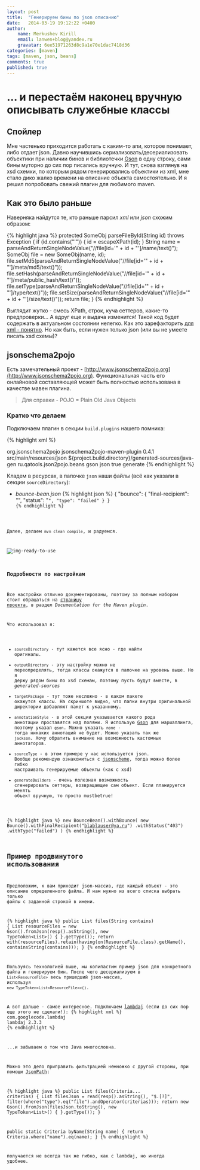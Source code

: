 ```yaml
---
layout: post
title:  "Генерируем бины по json описанию"
date:   2014-03-19 19:12:22 +0400
author:
    name: Merkushev Kirill
    email: lanwen+blog@yandex.ru
    gravatar: 6ee51971263d8c9a1e70e1dac7418d36
categories: [maven]
tags: [maven, json, beans]
comments: true
published: true
---
```


# ... и перестаём наконец вручную описывать служебные классы

## Спойлер

Мне частенько приходится работать с каким-то апи, которое понимает, либо отдает json. Давно научившись
сериализовать/десериализовать объектики при наличии бинов и библиотечки [Gson][gson] в одну строку, сами бины муторно
до сих пор писались вручную. И тут, снова взглянув на xsd схемки, по которым рядом генерировались объектики из xml,
мне стало дико жалко времени на описание объекта самостоятельно. И я решил попробовать свежий плагин
для любимого maven.


## Как это было раньше

Наверняка найдутся те, кто раньше парсил *xml* или *json* схожим образом:

{% highlight java %}
protected SomeObj parseFileById(String id) throws Exception {
   if (id.contains("\'")) {
       id = escapeXPath(id);
   }
   String name = parseAndReturnSingleNodeValue("//file[id='" + id + "']/name/text()");
   SomeObj file = new SomeObj(name, id);
   file.setMd5(parseAndReturnSingleNodeValue("//file[id='" + id + "']/meta/md5/text()"));
   file.setHash(parseAndReturnSingleNodeValue("//file[id='" + id + "']/meta/public_hash/text()"));
   file.setType(parseAndReturnSingleNodeValue("//file[id='" + id + "']/type/text()"));
   file.setSize(parseAndReturnSingleNodeValue("//file[id='" + id + "']/size/text()"));
   return file;
}
{% endhighlight %}


Выглядит жутко - смесь XPath, строк, куча сеттеров, какие-то предпроверки... А вдруг еще и выдача изменится! Такой код
будет содержать в актуальном состоянии нелегко. Как это зарефакторить [для xml - понятно][jaxb-artkoshelev].
Но как быть, если нужен только json (или вы не умеете писать xsd схемы)?

## jsonschema2pojo

Есть замечательный проект - [http://www.jsonschema2pojo.org](http://www.jsonschema2pojo.org). Функциональная часть его
онлайновой составляющей может быть полностью использована в качестве мавен плагина.

> Для справки - POJO = Plain Old Java Objects

### Кратко что делаем

Подключаем плагин в секции `build.plugins` нашего помника:

{% highlight xml %}
<!--http://joelittlejohn.github.io/jsonschema2pojo/site/0.4.1/generate-mojo.html-->
<plugin>
   <groupId>org.jsonschema2pojo</groupId>
   <artifactId>jsonschema2pojo-maven-plugin</artifactId>
   <version>0.4.1</version>
   <configuration>
       <sourceDirectory>src/main/resources/json</sourceDirectory>
       <outputDirectory>${project.build.directory}/generated-sources/java-gen</outputDirectory>
       <targetPackage>ru.qatools.json2pojo.beans</targetPackage>
       <annotationStyle>gson</annotationStyle>
       <sourceType>json</sourceType>
       <generateBuilders>true</generateBuilders>
   </configuration>
   <executions>
       <execution>
          <goals>
             <goal>generate</goal>
          </goals>
       </execution>
   </executions>
</plugin>
<!--//-->
{% endhighlight %}

Кладем в ресурсах, в папочке `json` наши файлы (всё как указали в секции `sourceDirectory`):

  * *bounce-bean.json*
{% highlight json %}
{
    "bounce": {
        "final-recipient": "<email>",
        "status": "<code>",
        "type": "failed"
    }
}
{% endhighlight %}

Далее, делаем `mvn clean compile`, и радуемся.

![img-ready-to-use][img-generated]

### Подробности по настройкам

Все настройки отлично документированы, поэтому за полным набором стоит обращаться на [страницу проекта][github-json2pojo],
в раздел *Documentation for the Maven plugin*.

Что использовал я:

  * `sourceDirectory` - тут кажется все ясно - где найти оригиналы.
  *  `outputDirectory` - эту настройку можно не переопределять, тогда классы окажутся в папочке на уровень выше.
  Но я держу рядом бины по xsd схемам, поэтому пусть будут вместе, в *generated-sources*
  *  `targetPackage` - тут тоже несложно - в каком пакете окажутся классы. На скриншоте видно, что папки внутри оригинальной
  директории добавляют пакет к указанному.
  *  `annotationStyle` - в этой секции указывается какого рода аннотации проставятся над полями. Я использую [Gson][gson]
  для маршаллинга, поэтому указал `gson`. Можно указать `none` - тогда никаких аннотаций не будет. Можно указать так же
   `jackson`. Хочу обратить внимание на возможность кастомных аннотаторов.
  * `sourceType` - в этом примере у нас используется json. Вообще рекомендую ознакомиться с [jsonscheme][jsonscheme],
  тогда можно более гибко настраивать генерируемые объекты (как с xsd)
  * `generateBuilders` - очень полезная возможность сгенерировать сеттеры, возвращающие сам объект. Если планируется менять
  объект вручную, то просто mustbetrue!

{% highlight java %}
  new BounceBean().withBounce(
      new Bounce().withFinalRecipient("blablauser@ya.ru")
                  .withStatus("403")
                  .withType("failed")
  )
{% endhighlight %}

## Пример продвинутого использования

Предположим, к вам приходит json-массив, где каждый объект - это описание определенного файла.
И нам нужно из всего списка выбрать только файлы с заданной строкой в имени.

{% highlight java %}
public List<ResourceFile> files(String contains) {
   List<ResourceFile> resourceFiles = new Gson().fromJson(resp().asString(), new TypeToken<List<ResourceFile>>() {
   }.getType());
   return with(resourceFiles).retain(having(on(ResourceFile.class).getName(), containsString(contains)));
}
{% endhighlight %}

Пользуясь технологией выше, мы копипастим пример json для конкретного файла и генерируем бин. После чего десериализуем в
`List<ResourceFile>` весь пришедший json-массив, используя `new TypeToken<List<ResourceFile>>()`.

А вот дальше - самое интересное. Подключаем [lambdaj][lambdaj] (если до сих пор еще этого не сделали!):
{% highlight xml %}
<dependency>
	<groupId>com.googlecode.lambdaj</groupId>
	<artifactId>lambdaj</artifactId>
	<version>2.3.3</version>
</dependency>
{% endhighlight %}

...и забываем о том что Java многословна.

Можно это дело приправить фильтрацией немножко с другой стороны, при помощи [JsonPath][json-path]:

{% highlight java %}
public List<ResourceFile> files(Criteria... criterias) {
   List<String> filesJson = read(resp().asString(), "$.[?]",
      filter(where("type").eq("file").andOperator(criterias)));
   return new Gson().fromJson(filesJson.toString(), new TypeToken<List<ResourceFile>>() {
   }.getType());
}


public static Criteria byName(String name) {
   return Criteria.where("name").eq(name);
}
{% endhighlight %}

получается не всегда так же гибко, как с lambdaj, но иногда удобнее.

[gson]: https://code.google.com/p/google-gson/
[jaxb-artkoshelev]: http://artkoshelev.github.io/posts/jaxb-part-2/
[img-generated]: http://img-fotki.yandex.ru/get/9837/27441075.0/0_fda74_661f75fe_L.png
[github-json2pojo]: https://github.com/joelittlejohn/jsonschema2pojo
[jsonscheme]: http://json-schema.org/
[lambdaj]: http://code.google.com/p/lambdaj/
[json-path]: http://code.google.com/p/json-path/
